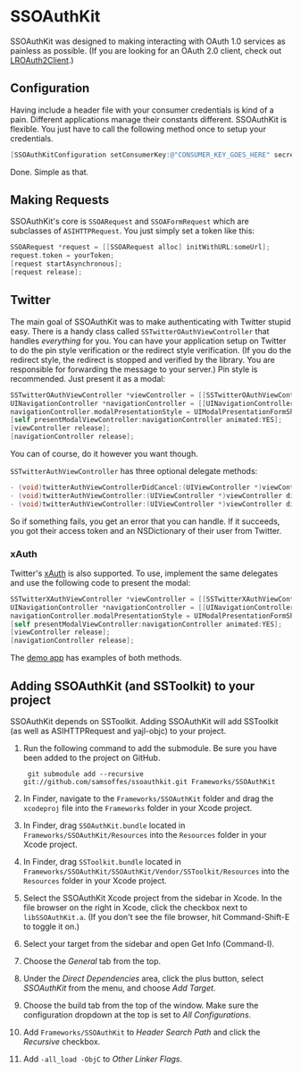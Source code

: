 # SSOAuthKit

SSOAuthKit was designed to making interacting with OAuth 1.0 services as painless as possible. (If you are looking for an OAuth 2.0 client, check out [LROAuth2Client](http://github.com/lukeredpath/lroauth2client).)

## Configuration

Having include a header file with your consumer credentials is kind of a pain. Different applications manage their constants different. SSOAuthKit is flexible. You just have to call the following method once to setup your credentials.

```objective-c
[SSOAuthKitConfiguration setConsumerKey:@"CONSUMER_KEY_GOES_HERE" secret:@"CONSUMER_SECRET_GOES_HERE"];
```

Done. Simple as that.

## Making Requests

SSOAuthKit's core is `SSOARequest` and `SSOAFormRequest` which are subclasses of `ASIHTTPRequest`. You just simply set a token like this:

```objective-c
SSOARequest *request = [[SSOARequest alloc] initWithURL:someUrl];
request.token = yourToken;
[request startAsynchronous];
[request release];
```

## Twitter

The main goal of SSOAuthKit was to make authenticating with Twitter stupid easy. There is a handy class called `SSTwitterOAuthViewController` that handles *everything* for you. You can have your application setup on Twitter to do the pin style verification or the redirect style verification. (If you do the redirect style, the redirect is stopped and verified by the library. You are responsible for forwarding the message to your server.) Pin style is recommended. Just present it as a modal:

```objective-c
SSTwitterOAuthViewController *viewController = [[SSTwitterOAuthViewController alloc] initWithDelegate:self];
UINavigationController *navigationController = [[UINavigationController alloc] initWithRootViewController:viewController];
navigationController.modalPresentationStyle = UIModalPresentationFormSheet;
[self presentModalViewController:navigationController animated:YES];
[viewController release];
[navigationController release];
```

You can of course, do it however you want though.

`SSTwitterAuthViewController` has three optional delegate methods:

```objective-c
- (void)twitterAuthViewControllerDidCancel:(UIViewController *)viewController;
- (void)twitterAuthViewController:(UIViewController *)viewController didFailWithError:(NSError *)error;
- (void)twitterAuthViewController:(UIViewController *)viewController didAuthorizeWithAccessToken:(SSOAToken *)accessToken userDictionary:(NSDictionary *)userDictionary;
```

So if something fails, you get an error that you can handle. If it succeeds, you got their access token and an NSDictionary of their user from Twitter.

### xAuth

Twitter's [xAuth](http://dev.twitter.com/pages/xauth) is also supported. To use, implement the same delegates and use the following code to present the modal:

```objective-c
SSTwitterXAuthViewController *viewController = [[SSTwitterXAuthViewController alloc] initWithDelegate:self];
UINavigationController *navigationController = [[UINavigationController alloc] initWithRootViewController:viewController];
navigationController.modalPresentationStyle = UIModalPresentationFormSheet;
[self presentModalViewController:navigationController animated:YES];
[viewController release];
[navigationController release];
```

The [demo app](https://github.com/samsoffes/ssoauthkit/tree/master/TwitterDemo) has examples of both methods.

## Adding SSOAuthKit (and SSToolkit) to your project

SSOAuthKit depends on SSToolkit. Adding SSOAuthKit will add SSToolkit (as well as ASIHTTPRequest and yajl-objc) to your project.

1. Run the following command to add the submodule. Be sure you have been added to the project on GitHub.

        git submodule add --recursive git://github.com/samsoffes/ssoauthkit.git Frameworks/SSOAuthKit

2. In Finder, navigate to the `Frameworks/SSOAuthKit` folder and drag the `xcodeproj` file into the `Frameworks` folder in your Xcode project.

3. In Finder, drag `SSOAuthKit.bundle` located in `Frameworks/SSOAuthKit/Resources` into the `Resources` folder in your Xcode project.

4. In Finder, drag `SSToolkit.bundle` located in `Frameworks/SSOAuthKit/SSOAuthKit/Vendor/SSToolkit/Resources` into the `Resources` folder in your Xcode project.

5. Select the SSOAuthKit Xcode project from the sidebar in Xcode. In the file browser on the right in Xcode, click the checkbox next to `libSSOAuthKit.a`. (If you don't see the file browser, hit Command-Shift-E to toggle it on.)

6. Select your target from the sidebar and open Get Info (Command-I).

7. Choose the *General* tab from the top.

8. Under the *Direct Dependencies* area, click the plus button, select *SSOAuthKit* from the menu, and choose *Add Target*.

9. Choose the build tab from the top of the window. Make sure the configuration dropdown at the top is set to *All Configurations*.

9. Add `Frameworks/SSOAuthKit` to *Header Search Path* and click the *Recursive* checkbox.

10. Add `-all_load -ObjC` to *Other Linker Flags*.
